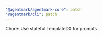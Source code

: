 ```yaml
---
"@agentmark/agentmark-core": patch
"@agentmark/cli": patch
---
```


Chore: Use stateful TemplateDX for prompts
